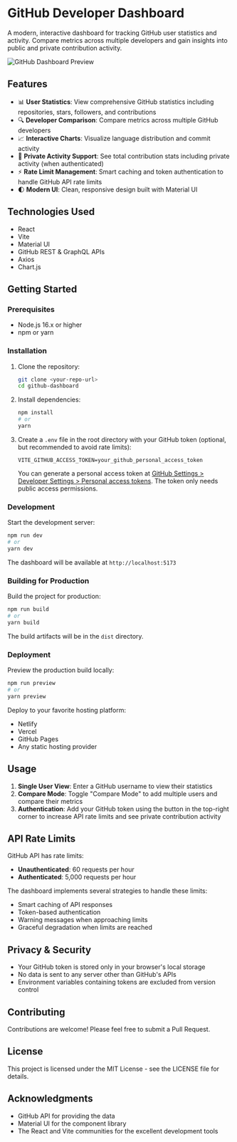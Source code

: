 # GitHub Developer Dashboard

A modern, interactive dashboard for tracking GitHub user statistics and activity. Compare metrics across multiple developers and gain insights into public and private contribution activity.

![GitHub Dashboard Preview](https://via.placeholder.com/800x450?text=GitHub+Dashboard+Preview)

## Features

- 📊 **User Statistics**: View comprehensive GitHub statistics including repositories, stars, followers, and contributions
- 🔍 **Developer Comparison**: Compare metrics across multiple GitHub developers
- 📈 **Interactive Charts**: Visualize language distribution and commit activity
- 🔐 **Private Activity Support**: See total contribution stats including private activity (when authenticated)
- ⚡ **Rate Limit Management**: Smart caching and token authentication to handle GitHub API rate limits
- 🌓 **Modern UI**: Clean, responsive design built with Material UI

## Technologies Used

- React
- Vite
- Material UI
- GitHub REST & GraphQL APIs
- Axios
- Chart.js

## Getting Started

### Prerequisites

- Node.js 16.x or higher
- npm or yarn

### Installation

1. Clone the repository:
   ```bash
   git clone <your-repo-url>
   cd github-dashboard
   ```

2. Install dependencies:
   ```bash
   npm install
   # or
   yarn
   ```

3. Create a `.env` file in the root directory with your GitHub token (optional, but recommended to avoid rate limits):
   ```
   VITE_GITHUB_ACCESS_TOKEN=your_github_personal_access_token
   ```
   
   You can generate a personal access token at [GitHub Settings > Developer Settings > Personal access tokens](https://github.com/settings/tokens). The token only needs public access permissions.

### Development

Start the development server:

```bash
npm run dev
# or
yarn dev
```

The dashboard will be available at `http://localhost:5173`

### Building for Production

Build the project for production:

```bash
npm run build
# or
yarn build
```

The build artifacts will be in the `dist` directory.

### Deployment

Preview the production build locally:

```bash
npm run preview
# or
yarn preview
```

Deploy to your favorite hosting platform:
- Netlify
- Vercel
- GitHub Pages
- Any static hosting provider

## Usage

1. **Single User View**: Enter a GitHub username to view their statistics
2. **Compare Mode**: Toggle "Compare Mode" to add multiple users and compare their metrics
3. **Authentication**: Add your GitHub token using the button in the top-right corner to increase API rate limits and see private contribution activity

## API Rate Limits

GitHub API has rate limits:
- **Unauthenticated**: 60 requests per hour
- **Authenticated**: 5,000 requests per hour

The dashboard implements several strategies to handle these limits:
- Smart caching of API responses
- Token-based authentication 
- Warning messages when approaching limits
- Graceful degradation when limits are reached

## Privacy & Security

- Your GitHub token is stored only in your browser's local storage
- No data is sent to any server other than GitHub's APIs
- Environment variables containing tokens are excluded from version control

## Contributing

Contributions are welcome! Please feel free to submit a Pull Request.

## License

This project is licensed under the MIT License - see the LICENSE file for details.

## Acknowledgments

- GitHub API for providing the data
- Material UI for the component library
- The React and Vite communities for the excellent development tools
